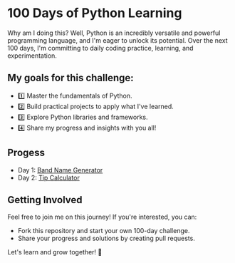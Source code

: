 # 100 Days of Python Learning

Why am I doing this? Well, Python is an incredibly versatile and powerful programming language, and I'm eager to unlock its potential. Over the next 100 days, I'm committing to daily coding practice, learning, and experimentation.

## My goals for this challenge:
 - 1️⃣ Master the fundamentals of Python.
 - 2️⃣ Build practical projects to apply what I've learned.
 - 3️⃣ Explore Python libraries and frameworks.
 - 4️⃣ Share my progress and insights with you all!

## Progess

 - Day 1: [Band Name Generator](https://github.com/guntasrikanth/100_days_of_python/blob/aa627357807e5cd2abff0e5832024101d94e96c1/Day%201%20-%20Band%20Name%20Generator)
 - Day 2: [Tip Calculator](https://github.com/guntasrikanth/100_days_of_python/blob/aa627357807e5cd2abff0e5832024101d94e96c1/Day%202%20-%20Tip%20Calculator)


## Getting Involved

Feel free to join me on this journey! If you're interested, you can:

- Fork this repository and start your own 100-day challenge.
- Share your progress and solutions by creating pull requests.

Let's learn and grow together! 🌱
